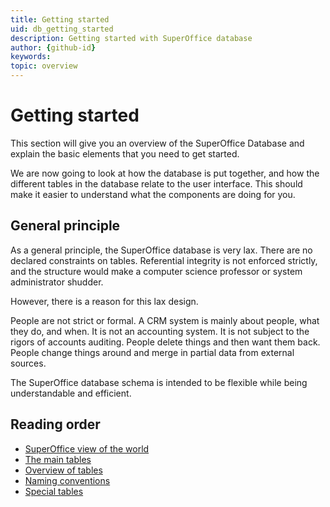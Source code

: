 ```yaml
---
title: Getting started
uid: db_getting_started
description: Getting started with SuperOffice database
author: {github-id}
keywords:
topic: overview
---
```


# Getting started

This section will give you an overview of the SuperOffice Database and explain the basic elements that you need to get started.

We are now going to look at how the database is put together, and how the different tables in the database relate to the user interface. This should make it easier to understand what the components are doing for you.

## General principle

As a general principle, the SuperOffice database is very lax. There are no declared constraints on tables. Referential integrity is not enforced strictly, and the structure would make a computer science professor or system administrator shudder.

However, there is a reason for this lax design.

People are not strict or formal. A CRM system is mainly about people, what they do, and when. It is not an accounting system. It is not subject to the rigors of accounts auditing. People delete things and then want them back. People change things around and merge in partial data from external sources.

The SuperOffice database schema is intended to be flexible while being understandable and efficient.

## Reading order

* [SuperOffice view of the world][1]
* [The main tables][2]
* [Overview of tables][3]
* [Naming conventions][4]
* [Special tables][5]

<!-- Referenced links -->
[1]: so-view-of-the-world.md
[2]: main-tables.md
[3]: overview.md
[4]: naming-conventions.md
[5]: special-tables.md
